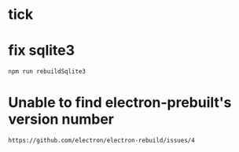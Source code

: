 # tick

# fix sqlite3

    npm run rebuildSqlite3

# Unable to find electron-prebuilt's version number

    https://github.com/electron/electron-rebuild/issues/4